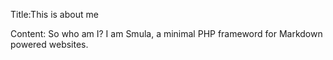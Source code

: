 Title:This is about me

Content:
So who am I? I am Smula, a minimal PHP frameword for Markdown powered websites.
